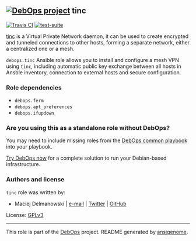 ## [![DebOps project](http://debops.org/images/debops-small.png)](http://debops.org) tinc

[![Travis CI](http://img.shields.io/travis/debops/ansible-tinc.svg?style=flat)](http://travis-ci.org/debops/ansible-tinc) [![test-suite](http://img.shields.io/badge/test--suite-ansible--tinc-blue.svg?style=flat)](https://github.com/debops/test-suite/tree/master/ansible-tinc/) 

[tinc](http://tinc-vpn.org/) is a Virtual Private Network daemon, it can be
used to create encrypted and tunneled connections to other hosts, forming
a separate network, either a centralized one or a mesh.

`debops.tinc` Ansible role allows you to install and configure a mesh VPN
using `tinc`, including automatic public key exchange between all hosts in
Ansble inventory, connection to external hosts and secure configuration.


### Role dependencies

- `debops.ferm`
- `debops.apt_preferences`
- `debops.ifupdown`

### Are you using this as a standalone role without DebOps?

You may need to include missing roles from the [DebOps common
playbook](https://github.com/debops/debops-playbooks/blob/master/playbooks/common.yml)
into your playbook.

[Try DebOps now](https://github.com/debops/debops) for a complete solution to run your Debian-based infrastructure.





### Authors and license

`tinc` role was written by:
- Maciej Delmanowski | [e-mail](mailto:drybjed@gmail.com) | [Twitter](https://twitter.com/drybjed) | [GitHub](https://github.com/drybjed)

License: [GPLv3](https://tldrlegal.com/license/gnu-general-public-license-v3-%28gpl-3%29)

***

This role is part of the [DebOps](http://debops.org/) project. README generated by [ansigenome](https://github.com/nickjj/ansigenome/).
